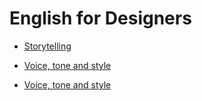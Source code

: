 # English for Designers

- [Storytelling](05-storytelling)

- [Voice, tone and style](04-voice-tone-style)

- [Voice, tone and style](07-yearinreview)
